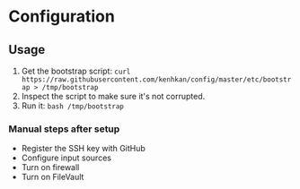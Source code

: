 # Configuration

## Usage

1. Get the bootstrap script: `curl https://raw.githubusercontent.com/kenhkan/config/master/etc/bootstrap > /tmp/bootstrap`
2. Inspect the script to make sure it's not corrupted.
3. Run it: `bash /tmp/bootstrap`

### Manual steps after setup

- Register the SSH key with GitHub
- Configure input sources
- Turn on firewall
- Turn on FileVault
